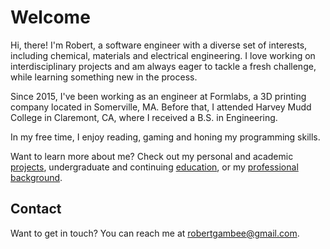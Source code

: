 # Welcome

Hi, there! I'm Robert, a software engineer with a diverse set of interests,
including chemical, materials and electrical engineering. I love working on
interdisciplinary projects and am always eager to tackle a fresh challenge,
while learning something new in the process.

Since 2015, I've been working as an engineer at Formlabs, a 3D printing company
located in Somerville, MA. Before that, I attended Harvey Mudd College in
Claremont, CA, where I received a B.S. in Engineering.

In my free time, I enjoy reading, gaming and honing my programming skills.

Want to learn more about me? Check out my personal and academic
[projects](/projects), undergraduate and continuing [education](/education/),
or my [professional background](/job.html).

## Contact

Want to get in touch? You can reach me at <robertgambee@gmail.com>.
